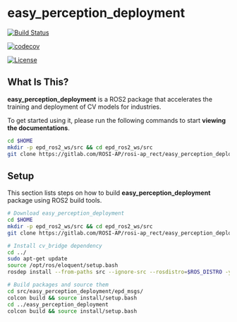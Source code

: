 
# **easy_perception_deployment**
[![Build Status](https://travis-ci.org/cardboardcode/easy_perception_deployment.svg?branch=master)](https://travis-ci.org/cardboardcode/easy_perception_deployment)

[![codecov](https://codecov.io/gh/cardboardcode/easy_perception_deployment/branch/master/graph/badge.svg)](https://codecov.io/gh/cardboardcode/easy_perception_deployment)

[![License](https://img.shields.io/badge/License-Apache%202.0-blue.svg)](https://opensource.org/licenses/Apache-2.0)


## **What Is This?**

**easy_perception_deployment** is a ROS2 package that accelerates the training and deployment of CV models for industries.

To get started using it, please run the following commands to start **viewing the documentations**.
``` bash
cd $HOME
mkdir -p epd_ros2_ws/src && cd epd_ros2_ws/src
git clone https://gitlab.com/ROSI-AP/rosi-ap_rect/easy_perception_deployment

```

## **Setup**

This section lists steps on how to build **easy_perception_deployment** package using ROS2 build tools.

``` bash
# Download easy_perception_deployment
cd $HOME
mkdir -p epd_ros2_ws/src && cd epd_ros2_ws/src
git clone https://gitlab.com/ROSI-AP/rosi-ap_rect/easy_perception_deployment

# Install cv_bridge dependency
cd ../
sudo apt-get update
source /opt/ros/eloquent/setup.bash
rosdep install --from-paths src --ignore-src --rosdistro=$ROS_DISTRO -y

# Build packages and source them
cd src/easy_perception_deployment/epd_msgs/
colcon build && source install/setup.bash
cd ../easy_perception_deployment
colcon build && source install/setup.bash
```

